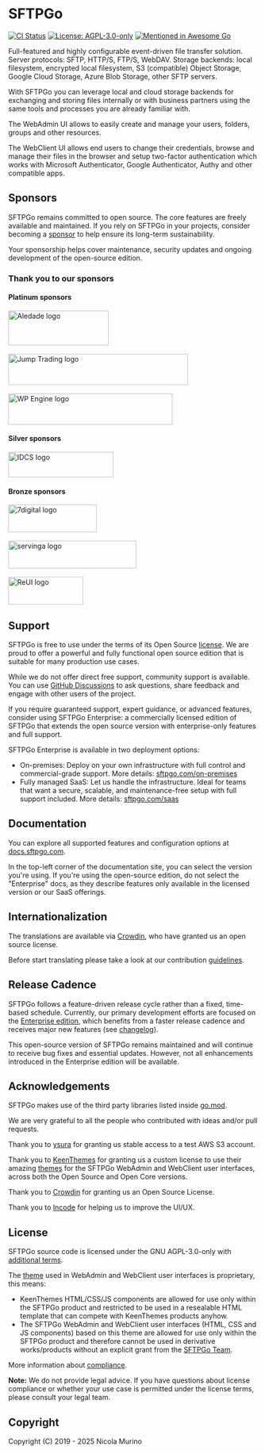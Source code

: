 # SFTPGo

[![CI Status](https://github.com/drakkan/sftpgo/workflows/CI/badge.svg)](https://github.com/drakkan/sftpgo/workflows/CI/badge.svg)
[![License: AGPL-3.0-only](https://img.shields.io/badge/License-AGPLv3-blue.svg)](https://www.gnu.org/licenses/agpl-3.0)
[![Mentioned in Awesome Go](https://awesome.re/mentioned-badge.svg)](https://github.com/avelino/awesome-go)

Full-featured and highly configurable event-driven file transfer solution.
Server protocols: SFTP, HTTP/S, FTP/S, WebDAV.
Storage backends: local filesystem, encrypted local filesystem, S3 (compatible) Object Storage, Google Cloud Storage, Azure Blob Storage, other SFTP servers.

With SFTPGo you can leverage local and cloud storage backends for exchanging and storing files internally or with business partners using the same tools and processes you are already familiar with.

The WebAdmin UI allows to easily create and manage your users, folders, groups and other resources.

The WebClient UI allows end users to change their credentials, browse and manage their files in the browser and setup two-factor authentication which works with Microsoft Authenticator, Google Authenticator, Authy and other compatible apps.

## Sponsors

SFTPGo remains committed to open source. The core features are freely available and maintained.
If you rely on SFTPGo in your projects, consider becoming a [sponsor](https://github.com/sponsors/drakkan) to help ensure its long-term sustainability.

Your sponsorship helps cover maintenance, security updates and ongoing development of the open-source edition.

### Thank you to our sponsors

#### Platinum sponsors

[<img src="./img/Aledade_logo.png" alt="Aledade logo" width="202" height="70">](https://www.aledade.com/)
</br></br>
[<img src="./img/jumptrading.png" alt="Jump Trading logo" width="362" height="63">](https://www.jumptrading.com/)
</br></br>
[<img src="./img/wpengine.png" alt="WP Engine logo" width="331" height="63">](https://wpengine.com/)

#### Silver sponsors

[<img src="./img/IDCS.png" alt="IDCS logo" width="212" height="51">](https://idcs.ip-paris.fr/)

#### Bronze sponsors

[<img src="./img/7digital.png" alt="7digital logo" width="178" height="56">](https://www.7digital.com/)
</br></br>
[<img src="./img/servinga.png" alt="servinga logo" width="258" height="56">](https://servinga.com/)
</br></br>
[<img src="./img/reui.png" alt="ReUI logo" width="151" height="56">](https://www.reui.io/)

## Support

SFTPGo is free to use under the terms of its Open Source [license](#license). We are proud to offer a powerful and fully functional open source edition that is suitable for many production use cases.

While we do not offer direct free support, community support is available. You can use [GitHub Discussions](https://github.com/drakkan/sftpgo/discussions) to ask questions, share feedback and engage with other users of the project.

If you require guaranteed support, expert guidance, or advanced features, consider using SFTPGo Enterprise: a commercially licensed edition of SFTPGo that extends the open source version with enterprise-only features and full support.

SFTPGo Enterprise is available in two deployment options:

- On-premises: Deploy on your own infrastructure with full control and commercial-grade support. More details: [sftpgo.com/on-premises](https://sftpgo.com/on-premises)
- Fully managed SaaS: Let us handle the infrastructure. Ideal for teams that want a secure, scalable, and maintenance-free setup with full support included. More details: [sftpgo.com/saas](https://sftpgo.com/saas)

## Documentation

You can explore all supported features and configuration options at [docs.sftpgo.com](https://docs.sftpgo.com/).

In the top-left corner of the documentation site, you can select the version you're using.
If you're using the open-source edition, do not select the "Enterprise" docs, as they describe features only available in the licensed version or our SaaS offerings.

## Internationalization

The translations are available via [Crowdin](https://crowdin.com/project/sftpgo), who have granted us an open source license.

Before start translating please take a look at our contribution [guidelines](https://sftpgo.github.io/latest/web-interfaces/#internationalization).

## Release Cadence

SFTPGo follows a feature-driven release cycle rather than a fixed, time-based schedule. Currently, our primary development efforts are focused on the [Enterprise edition](https://docs.sftpgo.com/enterprise/#enterprise-edition), which benefits from a faster release cadence and receives major new features (see [changelog](https://docs.sftpgo.com/enterprise/changelog/)).

This open-source version of SFTPGo remains maintained and will continue to receive bug fixes and essential updates. However, not all enhancements introduced in the Enterprise edition will be available.

## Acknowledgements

SFTPGo makes use of the third party libraries listed inside [go.mod](./go.mod).

We are very grateful to all the people who contributed with ideas and/or pull requests.

Thank you to [ysura](https://www.ysura.com/) for granting us stable access to a test AWS S3 account.

Thank you to [KeenThemes](https://keenthemes.com/) for granting us a custom license to use their amazing [themes](https://keenthemes.com/bootstrap-templates) for the SFTPGo WebAdmin and WebClient user interfaces, across both the Open Source and Open Core versions.

Thank you to [Crowdin](https://crowdin.com/) for granting us an Open Source License.

Thank you to [Incode](https://www.incode.it/) for helping us to improve the UI/UX.

## License

SFTPGo source code is licensed under the GNU AGPL-3.0-only with [additional terms](./NOTICE).

The [theme](https://keenthemes.com/bootstrap-templates) used in WebAdmin and WebClient user interfaces is proprietary, this means:

- KeenThemes HTML/CSS/JS components are allowed for use only within the SFTPGo product and restricted to be used in a resealable HTML template that can compete with KeenThemes products anyhow.
- The SFTPGo WebAdmin and WebClient user interfaces (HTML, CSS and JS components) based on this theme are allowed for use only within the SFTPGo product and therefore cannot be used in derivative works/products without an explicit grant from the [SFTPGo Team](mailto:support@sftpgo.com).

More information about [compliance](https://sftpgo.com/compliance.html).

**Note:** We do not provide legal advice. If you have questions about license compliance or whether your use case is permitted under the license terms, please consult your legal team.

## Copyright

Copyright (C) 2019 - 2025 Nicola Murino
